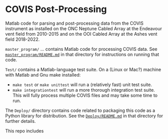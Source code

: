 # COVIS Post-Processing

Matlab code for parsing and post-processing data from the COVIS instrument as installed on the ONC Neptune Cabled Array at the Endeavour vent field from 2010-2015 and on the OOI Cabled Array at the Ashes vent field 2018-2022.

`master_program/` ... contains Matlab code for processing COVIS data.  See [`master_program/README.md`](README) in that directory for instructions on running that code.

`Test/` contains a Matlab-language test suite.    On a (Linux or Mac?) machine with Matlab and Gnu make installed:

  * `make test` or `make unittest` will run a (relatively fast) unit test suite.
  * `make integrationtest` will run a more thorough integration test suite.  This will
        fully process multiple COVIS files and may take some time to run.

The `Deploy/` directory contains code related to packaging this code as a Python library for distribution.   See the [`Deploy/README.md`](README) in that directory for further details.

This repo includes 
